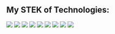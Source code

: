 ## My STEK of Technologies:

<div>
  <img src="https://img.shields.io/badge/C%23-ASP.Net%20Core%20MVC-FFD700?style=for-the-badge" />
  <img src="https://img.shields.io/badge/Postgre SQL-FFD700?style=for-the-badge&logo=PostgreSQL&logoColor=red" />
  <img src="https://img.shields.io/badge/Microsoft SQL Server-FFD700?style=for-the-badge&logo=Microsoft SQL Server&logoColor=red" />
  <img src="https://img.shields.io/badge/EF-Entity-FFD700?style=for-the-badge" />
  
  <img src="https://img.shields.io/badge/HTML5-FFD700?style=for-the-badge&logo=HTML5&logoColor=red" />
  <img src="https://img.shields.io/badge/CSS3-FFD700?style=for-the-badge&logo=CSS3&logoColor=red" />
  <img src="https://img.shields.io/badge/Java Script-FFD700?style=for-the-badge&logo=JavaScript&logoColor=red" />
  <img src="https://img.shields.io/badge/GIT HUB-FFD700?style=for-the-badge&logo=GIT&logoColor=red" />
  <img src="https://img.shields.io/badge/Sourcetree-FFD700?style=for-the-badge&logo=Sourcetree&logoColor=red" />
</div>
